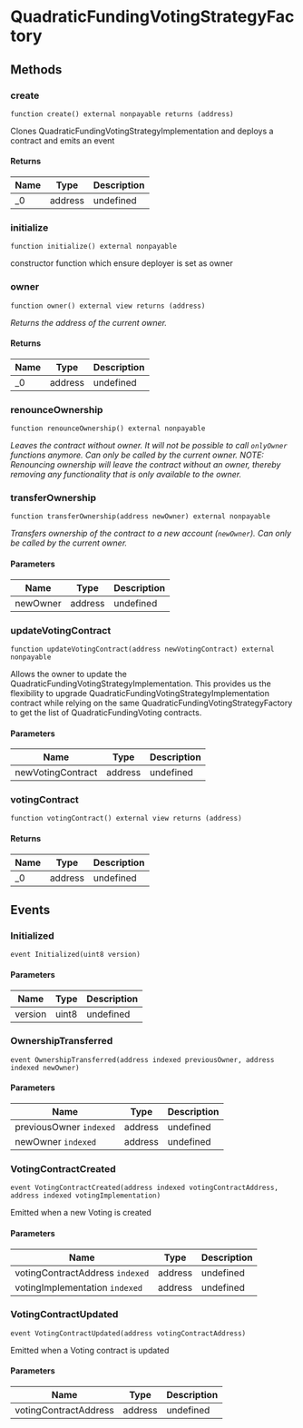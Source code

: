 # QuadraticFundingVotingStrategyFactory









## Methods

### create

```solidity
function create() external nonpayable returns (address)
```

Clones QuadraticFundingVotingStrategyImplementation and deploys a contract and emits an event




#### Returns

| Name | Type | Description |
|---|---|---|
| _0 | address | undefined |

### initialize

```solidity
function initialize() external nonpayable
```

constructor function which ensure deployer is set as owner




### owner

```solidity
function owner() external view returns (address)
```



*Returns the address of the current owner.*


#### Returns

| Name | Type | Description |
|---|---|---|
| _0 | address | undefined |

### renounceOwnership

```solidity
function renounceOwnership() external nonpayable
```



*Leaves the contract without owner. It will not be possible to call `onlyOwner` functions anymore. Can only be called by the current owner. NOTE: Renouncing ownership will leave the contract without an owner, thereby removing any functionality that is only available to the owner.*


### transferOwnership

```solidity
function transferOwnership(address newOwner) external nonpayable
```



*Transfers ownership of the contract to a new account (`newOwner`). Can only be called by the current owner.*

#### Parameters

| Name | Type | Description |
|---|---|---|
| newOwner | address | undefined |

### updateVotingContract

```solidity
function updateVotingContract(address newVotingContract) external nonpayable
```

Allows the owner to update the QuadraticFundingVotingStrategyImplementation. This provides us the flexibility to upgrade QuadraticFundingVotingStrategyImplementation contract while relying on the same QuadraticFundingVotingStrategyFactory to get the list of QuadraticFundingVoting contracts.



#### Parameters

| Name | Type | Description |
|---|---|---|
| newVotingContract | address | undefined |

### votingContract

```solidity
function votingContract() external view returns (address)
```






#### Returns

| Name | Type | Description |
|---|---|---|
| _0 | address | undefined |



## Events

### Initialized

```solidity
event Initialized(uint8 version)
```





#### Parameters

| Name | Type | Description |
|---|---|---|
| version  | uint8 | undefined |

### OwnershipTransferred

```solidity
event OwnershipTransferred(address indexed previousOwner, address indexed newOwner)
```





#### Parameters

| Name | Type | Description |
|---|---|---|
| previousOwner `indexed` | address | undefined |
| newOwner `indexed` | address | undefined |

### VotingContractCreated

```solidity
event VotingContractCreated(address indexed votingContractAddress, address indexed votingImplementation)
```

Emitted when a new Voting is created



#### Parameters

| Name | Type | Description |
|---|---|---|
| votingContractAddress `indexed` | address | undefined |
| votingImplementation `indexed` | address | undefined |

### VotingContractUpdated

```solidity
event VotingContractUpdated(address votingContractAddress)
```

Emitted when a Voting contract is updated



#### Parameters

| Name | Type | Description |
|---|---|---|
| votingContractAddress  | address | undefined |



